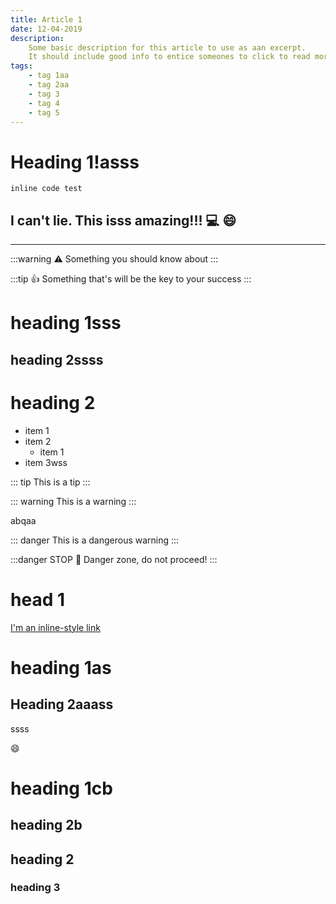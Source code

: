```yaml
---
title: Article 1
date: 12-04-2019
description:
    Some basic description for this article to use as aan excerpt.
    It should include good info to entice someones to click to read more.
tags:
    - tag 1aa
    - tag 2aa
    - tag 3
    - tag 4
    - tag 5
---
```


# Heading 1!asss

`inline code test`

## I can't lie. This isss amazing!!! :computer:  :smile:

---

:::warning
:warning: Something you should know about
:::

:::tip
:thumbsup: Something that's will be the key to your success
:::



# heading 1sss

## heading 2ssss


# heading 2

- item 1
- item 2
    - item 1
- item 3wss

::: tip
This is a tip
:::

::: warning
This is a warning
:::

abqaa

::: danger
This is a dangerous warning
:::

:::danger STOP :wrench:
Danger zone, do not proceed!
:::

# head 1

[I'm an inline-style link](https://www.google.com)
<!-- 
![Image Test](~/assets/hero1.png) -->

# heading 1as


## Heading 2aaass

ssss

:smile:

# heading 1cb

## heading 2b

## heading 2

### heading 3